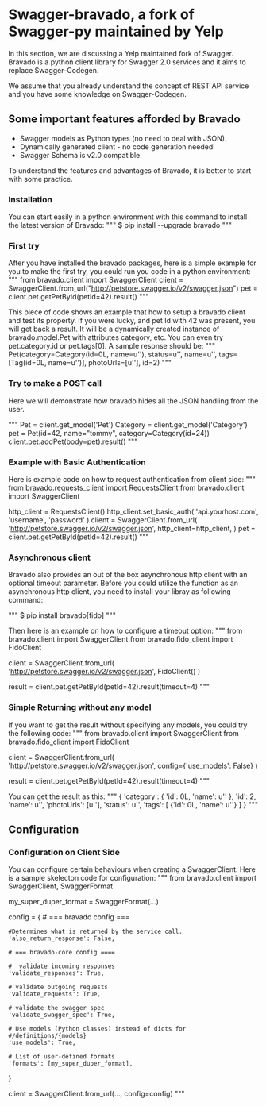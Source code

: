 # Swagger-bravado, a fork of Swagger-py maintained by Yelp

In this section, we are discussing a Yelp maintained fork of Swagger. Bravado is a python client library for Swagger 2.0 services and it aims to replace Swagger-Codegen.  

We assume that you already understand the concept of REST API service and you have some knowledge on Swagger-Codegen.

## Some important features afforded by Bravado 
- Swagger models as Python types (no need to deal with JSON).
- Dynamically generated client - no code generation needed!
- Swagger Schema is v2.0 compatible.

To understand the features and advantages of Bravado, it is better to start with some practice.

### Installation
You can start easily in a python environment with this command to install the latest version of Bravado:
"""
$ pip install --upgrade bravado
"""

### First try
After you have installed the bravado packages, here is a simple example for you to make the first try, you could run you code in a python environment:
"""
from bravado.client import SwaggerClient
client = SwaggerClient.from_url("http://petstore.swagger.io/v2/swagger.json")
pet = client.pet.getPetById(petId=42).result()
"""

This piece of code shows an example that how to setup a bravado client and test its property. If you were lucky, and pet Id with 42 was present, you will get back a result. It will be a dynamically created instance of bravado.model.Pet with attributes category, etc. You can even try pet.category.id or pet.tags[0].
A sample respnse should be:
"""
Pet(category=Category(id=0L, name=u''), status=u'', name=u'', tags=[Tag(id=0L, name=u'')], photoUrls=[u''], id=2)
"""

### Try to make a POST call
Here we will demonstrate how bravado hides all the JSON handling from the user.

"""
Pet = client.get_model('Pet')
Category = client.get_model('Category')
pet = Pet(id=42, name="tommy", category=Category(id=24))
client.pet.addPet(body=pet).result()
"""

### Example with Basic Authentication
Here is example code on how to request authentication from client side:
"""
from bravado.requests_client import RequestsClient
from bravado.client import SwaggerClient

http_client = RequestsClient()
http_client.set_basic_auth(
    'api.yourhost.com',
    'username', 'password'
)
client = SwaggerClient.from_url(
    'http://petstore.swagger.io/v2/swagger.json',
    http_client=http_client,
)
pet = client.pet.getPetById(petId=42).result()
"""

### Asynchronous client
Bravado also provides an out of the box asynchronous http client with an optional timeout parameter. Before you could utilize the function as an asynchronous http client, you need to install your libray as following command:

"""
$ pip install bravado[fido]
"""

Then here is an example on how to configure a timeout option:
"""
from bravado.client import SwaggerClient
from bravado.fido_client import FidoClient

client = SwaggerClient.from_url(
    'http://petstore.swagger.io/v2/swagger.json',
    FidoClient()
)

result = client.pet.getPetById(petId=42).result(timeout=4)
"""

### Simple Returning without any model
If you want to get the result without specifying any models, you could try the following code:
"""
from bravado.client import SwaggerClient
from bravado.fido_client import FidoClient

client = SwaggerClient.from_url(
    'http://petstore.swagger.io/v2/swagger.json',
    config={'use_models': False}
)

result = client.pet.getPetById(petId=42).result(timeout=4)
"""

You can get the result as this:
"""
{
    'category': {
        'id': 0L,
        'name': u''
    },
    'id': 2,
    'name': u'',
    'photoUrls': [u''],
    'status': u'',
    'tags': [
        {'id': 0L, 'name': u''}
    ]
}
"""

## Configuration
### Configuration on Client Side
You can configure certain behaviours when creating a SwaggerClient. Here is a sample skelecton code for configuration:
"""
from bravado.client import SwaggerClient, SwaggerFormat

my_super_duper_format = SwaggerFormat(...)

config = {
    # === bravado config ===

    #Determines what is returned by the service call.
    'also_return_response': False,

    # === bravado-core config ====

    #  validate incoming responses
    'validate_responses': True,

    # validate outgoing requests
    'validate_requests': True,

    # validate the swagger spec
    'validate_swagger_spec': True,

    # Use models (Python classes) instead of dicts for #/definitions/{models}
    'use_models': True,

    # List of user-defined formats
    'formats': [my_super_duper_format],

}

client = SwaggerClient.from_url(..., config=config)
"""

